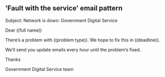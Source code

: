 ## 'Fault with the service' email pattern

Subject: Network is down: Government Digital Service

Dear ((full name))

There’s a problem with ((problem type)). We hope to fix this in ((deadline)). 

We’ll send you update emails every hour until the problem’s fixed.

Thanks

Government Digital Service team


